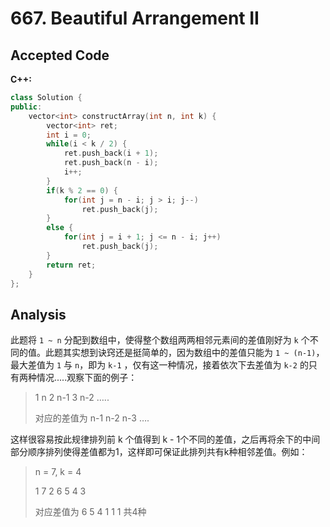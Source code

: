 # 667. Beautiful Arrangement II

## Accepted Code

**C++:**

```c++
class Solution {
public:
    vector<int> constructArray(int n, int k) {
        vector<int> ret;
        int i = 0;
        while(i < k / 2) {
            ret.push_back(i + 1);
            ret.push_back(n - i);
            i++;
        }
        if(k % 2 == 0) {
            for(int j = n - i; j > i; j--)
                ret.push_back(j);
        }
        else {
            for(int j = i + 1; j <= n - i; j++)
                ret.push_back(j);
        }
        return ret;
    }
};
```



## Analysis

此题将 `1 ~ n` 分配到数组中，使得整个数组两两相邻元素间的差值刚好为 `k` 个不同的值。此题其实想到诀窍还是挺简单的，因为数组中的差值只能为 `1 ~ (n-1)`，最大差值为 `1` 与 `n`，即为 `k-1` ，仅有这一种情况，接着依次下去差值为 `k-2` 的只有两种情况.....观察下面的例子：

> 1 n 2 n-1 3 n-2 …..
>
> 对应的差值为 n-1 n-2 n-3 ….

这样很容易按此规律排列前 k 个值得到 k - 1个不同的差值，之后再将余下的中间部分顺序排列使得差值都为1，这样即可保证此排列共有k种相邻差值。例如：

> n = 7, k = 4
>
> 1 7 2 6   5 4 3
>
> 对应差值为 6 5 4 1 1 1 共4种

